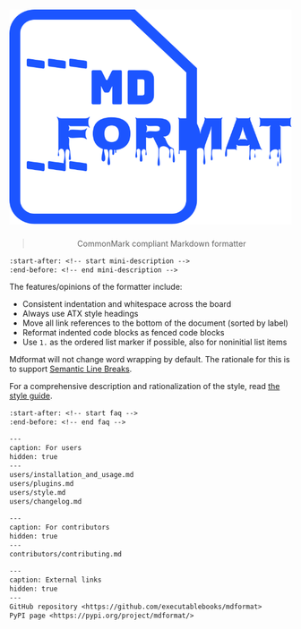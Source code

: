 <div align="center">

# ![mdformat](_static/logo.svg)

> CommonMark compliant Markdown formatter

</div>

```{include} ../README.md
:start-after: <!-- start mini-description -->
:end-before: <!-- end mini-description -->
```

The features/opinions of the formatter include:

- Consistent indentation and whitespace across the board
- Always use ATX style headings
- Move all link references to the bottom of the document (sorted by label)
- Reformat indented code blocks as fenced code blocks
- Use `1.` as the ordered list marker if possible, also for noninitial list items

Mdformat will not change word wrapping by default.
The rationale for this is to support [Semantic Line Breaks](https://sembr.org/).

For a comprehensive description and rationalization of the style,
read [the style guide](users/style.md).

```{include} ../README.md
:start-after: <!-- start faq -->
:end-before: <!-- end faq -->
```

```{toctree}
---
caption: For users
hidden: true
---
users/installation_and_usage.md
users/plugins.md
users/style.md
users/changelog.md
```

```{toctree}
---
caption: For contributors
hidden: true
---
contributors/contributing.md
```

```{toctree}
---
caption: External links
hidden: true
---
GitHub repository <https://github.com/executablebooks/mdformat>
PyPI page <https://pypi.org/project/mdformat/>
```
